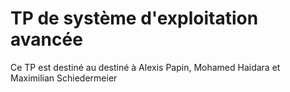 # TP de système d'exploitation avancée

Ce TP est destiné au destiné à Alexis Papin, Mohamed Haidara et Maximilian Schiedermeier

